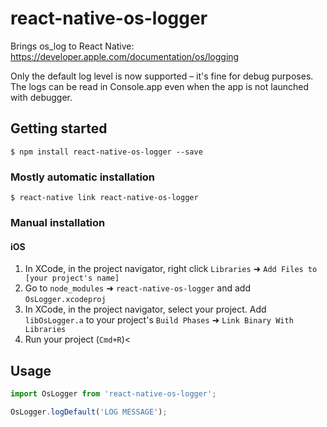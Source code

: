 # react-native-os-logger

Brings os_log to React Native: 
https://developer.apple.com/documentation/os/logging

Only the default log level is now supported – it's fine for debug purposes. The logs can be read in Console.app even when the app is not launched with debugger.

## Getting started

`$ npm install react-native-os-logger --save`

### Mostly automatic installation

`$ react-native link react-native-os-logger`

### Manual installation


#### iOS

1. In XCode, in the project navigator, right click `Libraries` ➜ `Add Files to [your project's name]`
2. Go to `node_modules` ➜ `react-native-os-logger` and add `OsLogger.xcodeproj`
3. In XCode, in the project navigator, select your project. Add `libOsLogger.a` to your project's `Build Phases` ➜ `Link Binary With Libraries`
4. Run your project (`Cmd+R`)<


## Usage
```javascript
import OsLogger from 'react-native-os-logger';

OsLogger.logDefault('LOG MESSAGE');
```

